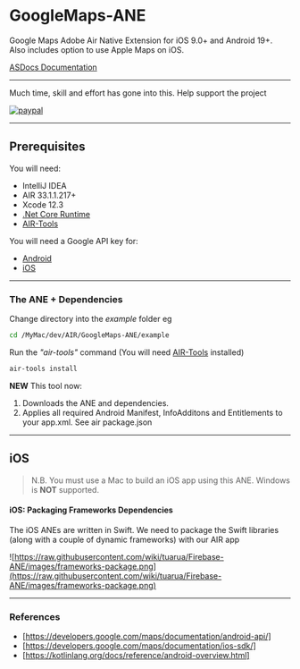 # GoogleMaps-ANE

Google Maps Adobe Air Native Extension for iOS 9.0+ and Android 19+. Also includes option to use Apple Maps on iOS.   

[ASDocs Documentation](https://tuarua.github.io/asdocs/googlemapsane/)   

-------------

Much time, skill and effort has gone into this. Help support the project

[![paypal](https://www.paypalobjects.com/en_US/i/btn/btn_donateCC_LG.gif)](https://www.paypal.com/cgi-bin/webscr?cmd=_s-xclick&hosted_button_id=5UR2T52J633RC)

-------------

## Prerequisites

You will need:

- IntelliJ IDEA
- AIR 33.1.1.217+
- Xcode 12.3
- [.Net Core Runtime](https://dotnet.microsoft.com/download/dotnet-core/3.1)
- [AIR-Tools](https://github.com/tuarua/AIR-Tools/)

You will need a Google API key for:
- [Android](https://developers.google.com/maps/documentation/android-api/signup)
- [iOS](https://developers.google.com/maps/documentation/ios-sdk/get-api-key)
 
 -------------
 
 
 ### The ANE + Dependencies

 Change directory into the _example_ folder eg

 ```bash
 cd /MyMac/dev/AIR/GoogleMaps-ANE/example
 ```

 Run the _"air-tools"_ command (You will need [AIR-Tools](https://github.com/tuarua/AIR-Tools/) installed)

 ```bash
 air-tools install
 ```

**NEW** This tool now: 

1. Downloads the ANE and dependencies.
1. Applies all required Android Manifest, InfoAdditons and Entitlements to your app.xml. See air package.json

-------------

## iOS

>N.B. You must use a Mac to build an iOS app using this ANE. Windows is **NOT** supported.

#### iOS: Packaging Frameworks Dependencies

The iOS ANEs are written in Swift. We need to package the Swift libraries (along with a couple of dynamic frameworks) with our AIR app

![https://raw.githubusercontent.com/wiki/tuarua/Firebase-ANE/images/frameworks-package.png](https://raw.githubusercontent.com/wiki/tuarua/Firebase-ANE/images/frameworks-package.png)


-------------


### References
* [https://developers.google.com/maps/documentation/android-api/]
* [https://developers.google.com/maps/documentation/ios-sdk/]
* [https://kotlinlang.org/docs/reference/android-overview.html] 
